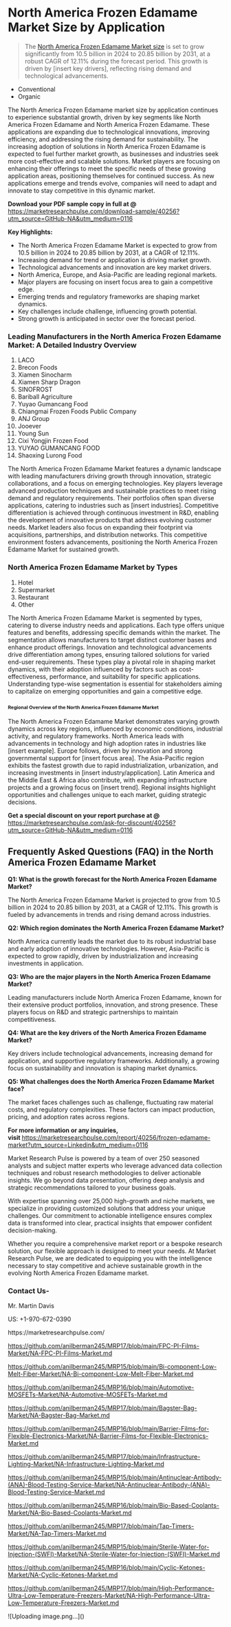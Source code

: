 <h1>North America Frozen Edamame Market&nbsp;Size by Application</h1><blockquote><p>The <a href="https://marketresearchpulse.com/download-sample/40256?utm_source=GitHub-NA&amp;utm_medium=0116">North America Frozen Edamame Market size</a> is set to grow significantly from 10.5 billion in 2024 to 20.85 billion by 2031, at a robust CAGR of 12.11% during the forecast period. This growth is driven by [insert key drivers], reflecting rising demand and technological advancements.</p></blockquote><ul><li>Conventional<li> Organic</li></ul><p>The North America Frozen Edamame market size by application continues to experience substantial growth, driven by key segments like North America Frozen Edamame and North America Frozen Edamame. These applications are expanding due to technological innovations, improving efficiency, and addressing the rising demand for sustainability. The increasing adoption of solutions in North America Frozen Edamame is expected to fuel further market growth, as businesses and industries seek more cost-effective and scalable solutions. Market players are focusing on enhancing their offerings to meet the specific needs of these growing application areas, positioning themselves for continued success. As new applications emerge and trends evolve, companies will need to adapt and innovate to stay competitive in this dynamic market.</p><p><strong>Download your PDF sample copy in full at @ </strong><a href="https://marketresearchpulse.com/download-sample/40256?utm_source=GitHub-NA&amp;utm_medium=0116">https://marketresearchpulse.com/download-sample/40256?utm_source=GitHub-NA&amp;utm_medium=0116</a></p><p><strong>Key Highlights: </strong></p><ul><li>The North America Frozen Edamame Market is expected to grow from 10.5 billion in 2024 to 20.85 billion by 2031, at a CAGR of 12.11%.</li><li>Increasing demand for trend or application is driving market growth.</li><li>Technological advancements and innovation are key market drivers.</li><li>North America, Europe, and Asia-Pacific are leading regional markets.</li><li>Major players are focusing on insert focus area to gain a competitive edge.</li><li>Emerging trends and regulatory frameworks are shaping market dynamics.</li><li>Key challenges include challenge, influencing growth potential.</li><li>Strong growth is anticipated in sector over the forecast period.</li></ul><h3>Leading Manufacturers in the North America Frozen Edamame Market: A Detailed Industry Overview</h3><ol><li>LACO</li><li>Brecon Foods</li><li>Xiamen Sinocharm</li><li>Xiamen Sharp Dragon</li><li>SINOFROST</li><li>Bariball Agriculture</li><li>Yuyao Gumancang Food</li><li>Chiangmai Frozen Foods Public Company</li><li>ANJ Group</li><li>Jooever</li><li>Young Sun</li><li>Cixi Yongjin Frozen Food</li><li>YUYAO GUMANCANG FOOD</li><li>Shaoxing Lurong Food</li></ol><div class="flex max-w-full flex-col flex-grow"><div class="min-h-8 text-message flex w-full flex-col items-end gap-2 whitespace-normal break-words [.text-message+&amp;]:mt-5" dir="auto" data-message-author-role="assistant" data-message-id="fd8432e4-4910-450d-b182-61b7bfb0a01f" data-message-model-slug="gpt-4o"><div class="flex w-full flex-col gap-1 empty:hidden first:pt-[3px]"><div class="markdown prose w-full break-words dark:prose-invert light"><p>The North America Frozen Edamame Market features a dynamic landscape with leading manufacturers driving growth through innovation, strategic collaborations, and a focus on emerging technologies. Key players leverage advanced production techniques and sustainable practices to meet rising demand and regulatory requirements. Their portfolios often span diverse applications, catering to industries such as [insert industries]. Competitive differentiation is achieved through continuous investment in R&amp;D, enabling the development of innovative products that address evolving customer needs. Market leaders also focus on expanding their footprint via acquisitions, partnerships, and distribution networks. This competitive environment fosters advancements, positioning the North America Frozen Edamame Market for sustained growth.</p></div></div></div></div><h3>North America Frozen Edamame Market by Types</h3><ol><li>Hotel<li> Supermarket<li> Restaurant<li> Other</li></ol><div class="flex max-w-full flex-col flex-grow"><div class="min-h-8 text-message flex w-full flex-col items-end gap-2 whitespace-normal break-words [.text-message+&amp;]:mt-5" dir="auto" data-message-author-role="assistant" data-message-id="084470be-0bb7-4664-bddf-5156b4f41249" data-message-model-slug="gpt-4o-mini"><div class="flex w-full flex-col gap-1 empty:hidden first:pt-[3px]"><div class="markdown prose w-full break-words dark:prose-invert light"><p>The North America Frozen Edamame Market is segmented by types, catering to diverse industry needs and applications. Each type offers unique features and benefits, addressing specific demands within the market. The segmentation allows manufacturers to target distinct customer bases and enhance product offerings. Innovation and technological advancements drive differentiation among types, ensuring tailored solutions for varied end-user requirements. These types play a pivotal role in shaping market dynamics, with their adoption influenced by factors such as cost-effectiveness, performance, and suitability for specific applications. Understanding type-wise segmentation is essential for stakeholders aiming to capitalize on emerging opportunities and gain a competitive edge.</p></div></div></div></div><h3><span style="font-size: 11px;">Regional Overview of the North America Frozen Edamame Market</span></h3><div class="flex max-w-full flex-col flex-grow"><div class="min-h-8 text-message flex w-full flex-col items-end gap-2 whitespace-normal break-words [.text-message+&amp;]:mt-5" dir="auto" data-message-author-role="assistant" data-message-id="e9038762-ce64-4e30-91c9-9bd413514231" data-message-model-slug="gpt-4o-mini"><div class="flex w-full flex-col gap-1 empty:hidden first:pt-[3px]"><div class="markdown prose w-full break-words dark:prose-invert light"><p>The North America Frozen Edamame Market demonstrates varying growth dynamics across key regions, influenced by economic conditions, industrial activity, and regulatory frameworks. North America leads with advancements in technology and high adoption rates in industries like [insert example]. Europe follows, driven by innovation and strong governmental support for [insert focus area]. The Asia-Pacific region exhibits the fastest growth due to rapid industrialization, urbanization, and increasing investments in [insert industry/application]. Latin America and the Middle East &amp; Africa also contribute, with expanding infrastructure projects and a growing focus on [insert trend]. Regional insights highlight opportunities and challenges unique to each market, guiding strategic decisions.</p></div></div></div></div><p><strong>Get a special discount on your report purchase at @ </strong><a href="https://marketresearchpulse.com/ask-for-discount/40256?utm_source=GitHub-NA&amp;utm_medium=0116">https://marketresearchpulse.com/ask-for-discount/40256?utm_source=GitHub-NA&amp;utm_medium=0116</a></p><h2>Frequently Asked Questions (FAQ) in the North America Frozen Edamame Market</h2><p><strong>Q1: What is the growth forecast for the North America Frozen Edamame Market?</strong></p><p>The North America Frozen Edamame Market is projected to grow from 10.5 billion in 2024 to 20.85 billion by 2031, at a CAGR of 12.11%. This growth is fueled by advancements in trends and rising demand across industries.</p><p><strong>Q2: Which region dominates the North America Frozen Edamame Market?</strong></p><p>North America currently leads the market due to its robust industrial base and early adoption of innovative technologies. However, Asia-Pacific is expected to grow rapidly, driven by industrialization and increasing investments in application.</p><p><strong>Q3: Who are the major players in the North America Frozen Edamame Market?</strong></p><p>Leading manufacturers include North America Frozen Edamame, known for their extensive product portfolios, innovation, and strong presence. These players focus on R&amp;D and strategic partnerships to maintain competitiveness.</p><p><strong>Q4: What are the key drivers of the North America Frozen Edamame Market?</strong></p><p>Key drivers include technological advancements, increasing demand for application, and supportive regulatory frameworks. Additionally, a growing focus on sustainability and innovation is shaping market dynamics.</p><p><strong>Q5: What challenges does the North America Frozen Edamame Market face?</strong></p><p>The market faces challenges such as challenge, fluctuating raw material costs, and regulatory complexities. These factors can impact production, pricing, and adoption rates across regions.</p><p><strong>For more information or any inquiries, visit&nbsp;</strong><a href="https://marketresearchpulse.com/report/40256/frozen-edamame-market?utm_source=Linkedin&utm_medium=0116">https://marketresearchpulse.com/report/40256/frozen-edamame-market?utm_source=Linkedin&utm_medium=0116</a></p><p>Market Research Pulse is powered by a team of over 250 seasoned analysts and subject matter experts who leverage advanced data collection techniques and robust research methodologies to deliver actionable insights. We go beyond data presentation, offering deep analysis and strategic recommendations tailored to your business goals.</p><p>With expertise spanning over 25,000 high-growth and niche markets, we specialize in providing customized solutions that address your unique challenges. Our commitment to actionable intelligence ensures complex data is transformed into clear, practical insights that empower confident decision-making.</p><p>Whether you require a comprehensive market report or a bespoke research solution, our flexible approach is designed to meet your needs. At Market Research Pulse, we are dedicated to equipping you with the intelligence necessary to stay competitive and achieve sustainable growth in the evolving North America Frozen Edamame market.</p><h3><strong>Contact Us-</strong></h3><p>Mr. Martin Davis</p><p>US: +1-970-672-0390</p><p>https://marketresearchpulse.com/</p><p><a href="https://github.com/anilberman245/MRP17/blob/main/FPC-PI-Films-Market/NA-FPC-PI-Films-Market.md">https://github.com/anilberman245/MRP17/blob/main/FPC-PI-Films-Market/NA-FPC-PI-Films-Market.md</a></p><p><a href="https://github.com/anilberman245/MRP15/blob/main/Bi-component-Low-Melt-Fiber-Market/NA-Bi-component-Low-Melt-Fiber-Market.md">https://github.com/anilberman245/MRP15/blob/main/Bi-component-Low-Melt-Fiber-Market/NA-Bi-component-Low-Melt-Fiber-Market.md</a></p><p><a href="https://github.com/anilberman245/MRP16/blob/main/Automotive-MOSFETs-Market/NA-Automotive-MOSFETs-Market.md">https://github.com/anilberman245/MRP16/blob/main/Automotive-MOSFETs-Market/NA-Automotive-MOSFETs-Market.md</a></p><p><a href="https://github.com/anilberman245/MRP17/blob/main/Bagster-Bag-Market/NA-Bagster-Bag-Market.md">https://github.com/anilberman245/MRP17/blob/main/Bagster-Bag-Market/NA-Bagster-Bag-Market.md</a></p><p><a href="https://github.com/anilberman245/MRP16/blob/main/Barrier-Films-for-Flexible-Electronics-Market/NA-Barrier-Films-for-Flexible-Electronics-Market.md">https://github.com/anilberman245/MRP16/blob/main/Barrier-Films-for-Flexible-Electronics-Market/NA-Barrier-Films-for-Flexible-Electronics-Market.md</a></p><p><a href="https://github.com/anilberman245/MRP17/blob/main/Infrastructure-Lighting-Market/NA-Infrastructure-Lighting-Market.md">https://github.com/anilberman245/MRP17/blob/main/Infrastructure-Lighting-Market/NA-Infrastructure-Lighting-Market.md</a></p><p><a href="https://github.com/anilberman245/MRP15/blob/main/Antinuclear-Antibody-(ANA)-Blood-Testing-Service-Market/NA-Antinuclear-Antibody-(ANA)-Blood-Testing-Service-Market.md">https://github.com/anilberman245/MRP15/blob/main/Antinuclear-Antibody-(ANA)-Blood-Testing-Service-Market/NA-Antinuclear-Antibody-(ANA)-Blood-Testing-Service-Market.md</a></p><p><a href="https://github.com/anilberman245/MRP16/blob/main/Bio-Based-Coolants-Market/NA-Bio-Based-Coolants-Market.md">https://github.com/anilberman245/MRP16/blob/main/Bio-Based-Coolants-Market/NA-Bio-Based-Coolants-Market.md</a></p><p><a href="https://github.com/anilberman245/MRP17/blob/main/Tap-Timers-Market/NA-Tap-Timers-Market.md">https://github.com/anilberman245/MRP17/blob/main/Tap-Timers-Market/NA-Tap-Timers-Market.md</a></p><p><a href="https://github.com/anilberman245/MRP15/blob/main/Sterile-Water-for-Injection-(SWFI)-Market/NA-Sterile-Water-for-Injection-(SWFI)-Market.md">https://github.com/anilberman245/MRP15/blob/main/Sterile-Water-for-Injection-(SWFI)-Market/NA-Sterile-Water-for-Injection-(SWFI)-Market.md</a></p><p><a href="https://github.com/anilberman245/MRP16/blob/main/Cyclic-Ketones-Market/NA-Cyclic-Ketones-Market.md">https://github.com/anilberman245/MRP16/blob/main/Cyclic-Ketones-Market/NA-Cyclic-Ketones-Market.md</a></p><p><a href="https://github.com/anilberman245/MRP17/blob/main/High-Performance-Ultra-Low-Temperature-Freezers-Market/NA-High-Performance-Ultra-Low-Temperature-Freezers-Market.md">https://github.com/anilberman245/MRP17/blob/main/High-Performance-Ultra-Low-Temperature-Freezers-Market/NA-High-Performance-Ultra-Low-Temperature-Freezers-Market.md</a></p>
![Uploading image.png…]()
